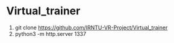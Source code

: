# Virtual_trainer

1. git clone https://github.com/IRNTU-VR-Project/Virtual_trainer
2. python3 -m http.server 1337
